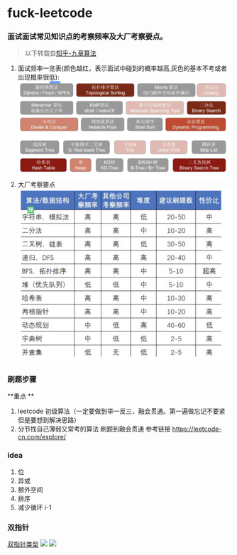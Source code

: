 # fuck-leetcode

### 面试面试常见知识点的考察频率及大厂考察要点。

> 以下转载自[知乎-九章算法](https://www.zhihu.com/question/36738189/answer/1240179104)
1. 面试频率一览表(颜色越红，表示面试中碰到的概率越高,灰色的基本不考或者出现概率很低):
![](images/b01647135329b20147a3d15c81d295c6b42e888b694c913b95560128a8c2bedc.png)  
2. 大厂考察要点
![大厂算法只是点](images/09c07c580d32df5215526bbccb61bdd4cc13dd0a4d3f3e5485b6056b9cd3bea8.png)  

### 刷题步骤
**重点 **
1. leetcode 初级算法（一定要做到举一反三，融会贯通。第一遍做忘记不要紧但是要想到解决思路）
2. 分节找自己薄弱又常考的算法 刷题到融会贯通 参考链接 https://leetcode-cn.com/explore/

### idea
1. 位
2. 异或
3. 额外空间
4. 排序
5. 减少循环 i-1

### 双指针
[双指针类型](https://www.cnblogs.com/bonelee/p/11789330.html)
![](2020-06-30-21-08-32.png)
![](2020-06-30-21-10-10.png)
